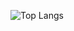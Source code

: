 ![Top Langs](https://github-readme-stats.vercel.app/api/top-langs/?username=jake-t-dev&theme=github_dark_dimmed&hide=XSLT,NSIS&layout=donut-vertical&langs_count=20)
